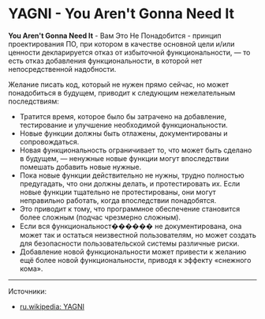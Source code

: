 # YAGNI - You Aren't Gonna Need It

**You Aren't Gonna Need It** - Вам Это Не Понадобится - принцип проектирования ПО, при котором в качестве основной цели и/или ценности декларируется отказ от избыточной функциональности, — то есть отказ добавления функциональности, в которой нет непосредственной надобности.

Желание писать код, который не нужен прямо сейчас, но может понадобиться в будущем, приводит к следующим нежелательным последствиям:

- Тратится время, которое было бы затрачено на добавление, тестирование и улучшение необходимой функциональности.
- Новые функции должны быть отлажены, документированы и сопровождаться.
- Новая функциональность ограничивает то, что может быть сделано в будущем, — ненужные новые функции могут впоследствии помешать добавить новые нужные.
- Пока новые функции действительно не нужны, трудно полностью предугадать, что они должны делать, и протестировать их. Если новые функции тщательно не протестированы, они могут неправильно работать, когда впоследствии понадобятся.
- Это приводит к тому, что программное обеспечение становится более сложным (подчас чрезмерно сложным).
- Если вся функциональност������ не документирована, она может так и остаться неизвестной пользователям, но может создать для безопасности пользовательской системы различные риски.
- Добавление новой функциональности может привести к желанию ещё более новой функциональности, приводя к эффекту «снежного кома».

---

Источники:

- [ru.wikipedia: YAGNI](https://ru.wikipedia.org/wiki/YAGNI)